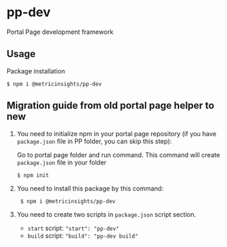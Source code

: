 # pp-dev

Portal Page development framework

## Usage

Package installation

```shell
$ npm i @metricinsights/pp-dev
```

## Migration guide from old portal page helper to new

1. You need to initialize npm in your portal page repository (if you have `package.json` file in PP folder, you can skip this step):

    Go to portal page folder and run command. This command will create `package.json` file in your folder

    ```shell
    $ npm init
    ```
2. You need to install this package by this command:
   ```shell
    $ npm i @metricinsights/pp-dev
    ```
3. You need to create two scripts in `package.json` script section.
    - `start` script: `"start": "pp-dev"`
    - `build` script: `"build": "pp-dev build"`

